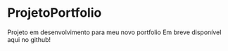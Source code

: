 # ProjetoPortfolio
Projeto em desenvolvimento para meu novo portfolio
Em breve disponível aqui no github!
